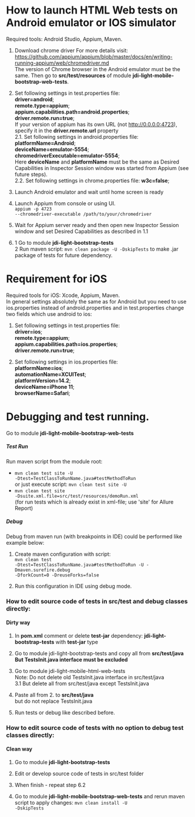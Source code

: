 <h1>How to launch HTML Web tests on Android emulator or IOS simulator</h1>

Required tools: Android Studio, Appium, Maven.<br>
1. Download chrome driver For more details
   visit: https://github.com/appium/appium/blob/master/docs/en/writing-running-appium/web/chromedriver.md
<br>The version of Chrome browser in the Android emulator must be the same. Then go to <b>src/test/resources</b> of
module <b>jdi-light-mobile-bootstrap-web-tests</b>.

2. Set following settings in test.properties file:<br>
<b>driver=android</b>;<br>
<b>remote.type=appium</b>;<br>
<b>appium.capabilities.path=android.properties</b>;<br>
<b>driver.remote.run=true</b>;<br>
If your version of appium has its own URL (not http://0.0.0.0:4723), specify it in the <b>driver.remote.url</b>
property<br>
2.1. Set following settings in android.properties file:<br>
<b>platformName=Android</b>;<br>
<b>deviceName=emulator-5554</b>;<br>
<b>chromedriverExecutable=emulator-5554</b>;<br>
Here <b>deviceName</b> and <b>platformName</b> must be the same as Desired Capabilities in Inspector Session window was
started from Appium (see future steps).<br>
2.2. Set following settings in chrome.properties file: 
<b>w3c=false</b>;

3. Launch Android emulator and wait until home screen is ready

4. Launch Appium from console or using UI.<br>
   <code>appium -p 4723 --chromedriver-executable /path/to/your/chromedriver</code>
   
5. Wait for Appium server ready and then open new Inspector Session window and set Desired Capabilities as described in 1.1

6. 1 Go to module <b>jdi-light-bootstrap-tests</b><br>
   2 Run maven script: <code>mvn clean package -U -DskipTests</code> to make .jar package of tests for future dependency.

<h1>Requirement for iOS</h1>

Required tools for iOS: Xcode, Appium, Maven.<br>
In general settings absolutely the same as for Android but you need to use ios.properties instead of android.properties 
and in test.properties change two fields which use android to ios:

1. Set following settings in test.properties file: <br>
   <b>driver=ios</b>; <br>
   <b>remote.type=appium</b>; <br>
   <b>appium.capabilities.path=ios.properties</b>; <br>
   <b>driver.remote.run=true</b>;
   
2. Set following settings in ios.properties file:<br>
    <b>platformName=ios</b>; <br>
    <b>automationName=XCUITest</b>;<br>
    <b>platformVersion=14.2</b>;<br>
    <b>deviceName=iPhone 11</b>; <br>
    <b>browserName=Safari</b>;
    
<h1>Debugging and test running.</h1> 
    Go to module <b>jdi-light-mobile-bootstrap-web-tests</b>

<h5>Test Run</h5>

Run maven script from the module root:<br>
- <code>mvn clean test site -U -Dtest=TestClassToRunName.java#testMethodToRun</code> <br>
or just execute script: <code>mvn clean test site -U</code><br>
- <code>mvn clean test site -Dsuite.xml.file=src/test/resources/demoRun.xml</code>
<br>(for run tests which is already exist in xml-file; use 'site' for Allure Report) 

<h5> Debug </h5>

Debug from maven run (with breakpoints in IDE) could be performed like example below:<br>
1. Create maven configuration with script: <br>
<code>mvn clean test -Dtest=TestClassToRunName.java#testMethodToRun -U -Dmaven.surefire.debug -DforkCount=0 -DreuseForks=false </code>

2. Run this configuration in IDE using debug mode. 

<h3> How to edit source code of tests in src/test and debug classes directly:</h3>
<h4>Dirty way</h4>

1. In <b>pom.xml</b> comment or delete <b>test-jar</b> dependency: <b>jdi-light-bootstrap-tests</b> with  <b>test-jar</b> type
 
2. Go to module jdi-light-bootstrap-tests and copy all from <b>src/test/java</b><br>
<b>But TestsInit.java interface must be excluded</b>

3. Go to module jdi-light-mobile-html-web-tests <br>
Note: Do not delete old TestsInit.java interface in src/test/java<br>
3.1 But delete all from src/test/java except TestsInit.java

4. Paste all from 2. to <b>src/test/java</b><br> but do not replace TestsInit.java

5. Run tests or debug like described before.

<h3> How to edit source code of tests with no option to debug test classes directly:</h3>
<h4>Clean way</h4>

1. Go to module <b>jdi-light-bootstrap-tests</b>

2. Edit or develop source code of tests in src/test folder

3. When finish - repeat step 6.2

4. Go to module <b>jdi-light-mobile-bootstrap-web-tests</b> and rerun maven script to apply changes: <code>mvn clean install -U -DskipTests</code>